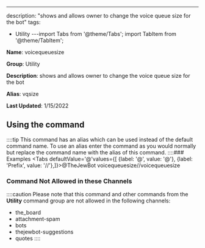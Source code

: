 ---
description: "shows and allows owner to change the voice queue size for the bot"
tags:
  - Utility
---import Tabs from '@theme/Tabs';
import TabItem from '@theme/TabItem';

**Name**: voicequeuesize

**Group**: Utility

**Description**: shows and allows owner to change the voice queue size for the bot

**Alias**: vqsize

**Last Updated**: 1/15/2022

## Using the command



::::tip
This command has an alias which can be used instead of the default command name. To use an alias enter the command as you would normally but replace the command name with the alias of this command.
::::### Examples
<Tabs defaultValue='@'values={[ {label: '@', value: '@'}, {label: 'Prefix', value: '//'},]}><TabItem value='@'>@TheJewBot voicequeuesize</TabItem><TabItem value='//'>//voicequeuesize</TabItem></Tabs>

### Command Not Allowed in these Channels
::::caution Please note that this command and other commands from the **Utility** command group are not allowed in the following channels:
- the_board
- attachment-spam
- bots
- thejewbot-suggestions
- quotes
::::